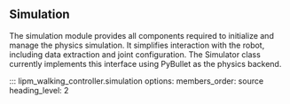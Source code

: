 ## Simulation

The simulation module provides all components required to initialize and manage the physics simulation. It simplifies 
interaction with the robot, including data extraction and joint configuration. The Simulator class currently implements 
this interface using PyBullet as the physics backend.

::: lipm_walking_controller.simulation
    options:
      members_order: source
      heading_level: 2